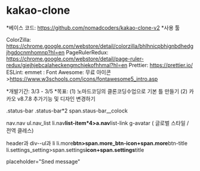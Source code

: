 # kakao-clone

*베이스 코드: https://github.com/nomadcoders/kakao-clone-v2
*사용 툴

ColorZilla: https://chrome.google.com/webstore/detail/colorzilla/bhlhnicpbhignbdhedgjhgdocnmhomnp?hl=en
PageRulerRedux: https://chrome.google.com/webstore/detail/page-ruler-redux/giejhjebcalaheckengmchjekofhhmal?hl=en
Prettier: https://prettier.io/  
ESLint:
emmet :
Font Awesome: 무료 아이콘 >https://www.w3schools.com/icons/fontawesome5_intro.asp

*개발기간: 3/3 - 3/5
*목표: (1) 노마드코딩의 클론코딩수업으로 기본 틀 만들기 (2) 카카오 v8.7.8 추가기능 및 디자인 변경하기

.status-bar
.status-bar\*2
span.staus-bar\_\_colock

nav.nav
ul.nav_list
li.nav**list-item\*4>a.nav**list-link
g-avatar ( 글로벌 스타일 / 전역 클레스)

header과 div--ul과 li
li.more**btn>span.more_btn-icon+span.more**btn-title
li.settings_setting>span.settings**icon+span.settings**title

<div class="header__header-column">
    <span class="header_icon">
        <i class="fas fa-search"></i>
    </span>
    <span class="header_icon">
        <i class="fas fa-bars"></i>
    </span>
</div>

 <div class="header__header-column">
        <span class="header_icon">
          <i class="fas fa-search"></i>
        </span>
        <!--bars가 아래에 위치-->
        <div class="header__icon"><i class="fas fa-bars"></i></div>
      </div>

placeholder="Sned message"

